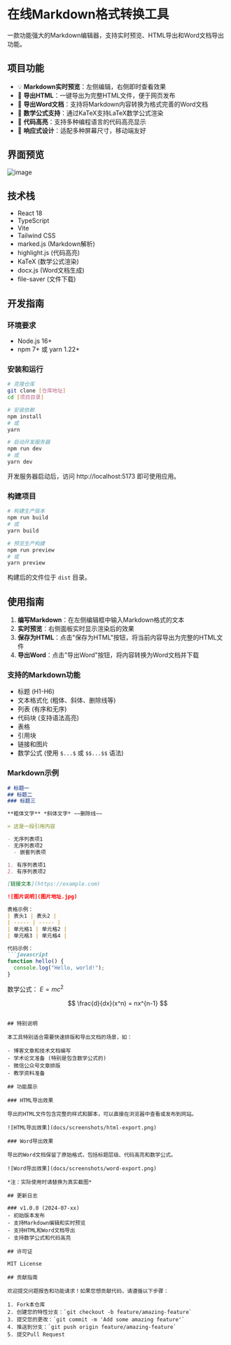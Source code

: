 # 在线Markdown格式转换工具

一款功能强大的Markdown编辑器，支持实时预览、HTML导出和Word文档导出功能。

## 项目功能

- 💡 **Markdown实时预览**：左侧编辑，右侧即时查看效果
- 📑 **导出HTML**：一键导出为完整HTML文件，便于网页发布
- 📝 **导出Word文档**：支持将Markdown内容转换为格式完善的Word文档
- 🧮 **数学公式支持**：通过KaTeX支持LaTeX数学公式渲染
- 🎨 **代码高亮**：支持多种编程语言的代码高亮显示
- 📱 **响应式设计**：适配多种屏幕尺寸，移动端友好

## 界面预览


![image](https://github.com/user-attachments/assets/5c894e18-d43d-44ef-80fd-643f29e5e905)


## 技术栈

- React 18
- TypeScript
- Vite
- Tailwind CSS
- marked.js (Markdown解析)
- highlight.js (代码高亮)
- KaTeX (数学公式渲染)
- docx.js (Word文档生成)
- file-saver (文件下载)

## 开发指南

### 环境要求

- Node.js 16+ 
- npm 7+ 或 yarn 1.22+

### 安装和运行

```bash
# 克隆仓库
git clone [仓库地址]
cd [项目目录]

# 安装依赖
npm install
# 或
yarn

# 启动开发服务器
npm run dev
# 或
yarn dev
```

开发服务器启动后，访问 http://localhost:5173 即可使用应用。

### 构建项目

```bash
# 构建生产版本
npm run build
# 或
yarn build

# 预览生产构建
npm run preview
# 或
yarn preview
```

构建后的文件位于 `dist` 目录。

## 使用指南

1. **编写Markdown**：在左侧编辑框中输入Markdown格式的文本
2. **实时预览**：右侧面板实时显示渲染后的效果
3. **保存为HTML**：点击"保存为HTML"按钮，将当前内容导出为完整的HTML文件
4. **导出Word**：点击"导出Word"按钮，将内容转换为Word文档并下载

### 支持的Markdown功能

- 标题 (H1-H6)
- 文本格式化 (粗体、斜体、删除线等)
- 列表 (有序和无序)
- 代码块 (支持语法高亮)
- 表格
- 引用块
- 链接和图片
- 数学公式 (使用 `$...$` 或 `$$...$$` 语法)

### Markdown示例

```markdown
# 标题一
## 标题二
### 标题三

**粗体文字** *斜体文字* ~~删除线~~

> 这是一段引用内容

- 无序列表项1
- 无序列表项2
  - 嵌套列表项

1. 有序列表项1
2. 有序列表项2

[链接文本](https://example.com)

![图片说明](图片地址.jpg)

表格示例：
| 表头1 | 表头2 |
| ----- | ----- |
| 单元格1 | 单元格2 |
| 单元格3 | 单元格4 |

代码示例：
```javascript
function hello() {
  console.log("Hello, world!");
}
```

数学公式：
$E = mc^2$

$$
\frac{d}{dx}(x^n) = nx^{n-1}
$$
```

## 特别说明

本工具特别适合需要快速排版和导出文档的场景，如：

- 博客文章和技术文档编写
- 学术论文准备 (特别是包含数学公式的)
- 微信公众号文章排版
- 教学资料准备

## 功能展示

### HTML导出效果

导出的HTML文件包含完整的样式和脚本，可以直接在浏览器中查看或发布到网站。

![HTML导出效果](docs/screenshots/html-export.png)

### Word导出效果

导出的Word文档保留了原始格式，包括标题层级、代码高亮和数学公式。

![Word导出效果](docs/screenshots/word-export.png)

*注：实际使用时请替换为真实截图*

## 更新日志

### v1.0.0 (2024-07-xx)
- 初始版本发布
- 支持Markdown编辑和实时预览
- 支持HTML和Word文档导出
- 支持数学公式和代码高亮

## 许可证

MIT License

## 贡献指南

欢迎提交问题报告和功能请求！如果您想贡献代码，请遵循以下步骤：

1. Fork本仓库
2. 创建您的特性分支：`git checkout -b feature/amazing-feature`
3. 提交您的更改：`git commit -m 'Add some amazing feature'`
4. 推送到分支：`git push origin feature/amazing-feature`
5. 提交Pull Request 
